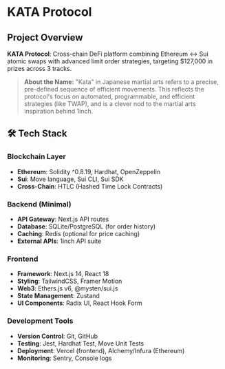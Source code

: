 
# KATA Protocol

## Project Overview


**KATA Protocol**: Cross-chain DeFi platform combining Ethereum ↔ Sui atomic swaps with advanced limit order strategies, targeting $127,000 in prizes across 3 tracks.

> **About the Name:**
> "Kata" in Japanese martial arts refers to a precise, pre-defined sequence of efficient movements. This reflects the protocol's focus on automated, programmable, and efficient strategies (like TWAP), and is a clever nod to the martial arts inspiration behind 1inch.

## 🛠️ Tech Stack

### **Blockchain Layer**

- **Ethereum**: Solidity ^0.8.19, Hardhat, OpenZeppelin
- **Sui**: Move language, Sui CLI, Sui SDK
- **Cross-Chain**: HTLC (Hashed Time Lock Contracts)

### **Backend (Minimal)**

- **API Gateway**: Next.js API routes
- **Database**: SQLite/PostgreSQL (for order history)
- **Caching**: Redis (optional for price caching)
- **External APIs**: 1inch API suite

### **Frontend**

- **Framework**: Next.js 14, React 18
- **Styling**: TailwindCSS, Framer Motion
- **Web3**: Ethers.js v6, @mysten/sui.js
- **State Management**: Zustand
- **UI Components**: Radix UI, React Hook Form

### **Development Tools**

- **Version Control**: Git, GitHub
- **Testing**: Jest, Hardhat Test, Move Unit Tests
- **Deployment**: Vercel (frontend), Alchemy/Infura (Ethereum)
- **Monitoring**: Sentry, Console logs
